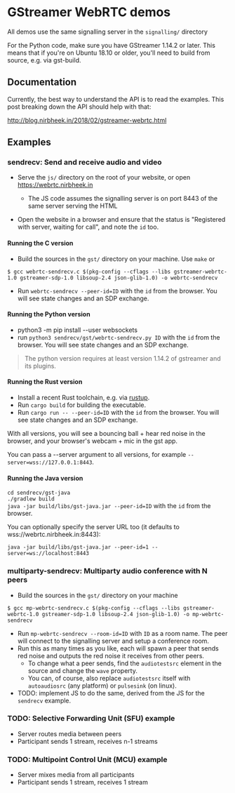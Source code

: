 # GStreamer WebRTC demos

All demos use the same signalling server in the `signalling/` directory

For the Python code, make sure you have GStreamer 1.14.2 or later. This means that if you're on Ubuntu
18.10 or older, you'll need to build from source, e.g. via gst-build.

## Documentation

Currently, the best way to understand the API is to read the examples. This post breaking down the API should help with that:

http://blog.nirbheek.in/2018/02/gstreamer-webrtc.html

## Examples

### sendrecv: Send and receive audio and video

* Serve the `js/` directory on the root of your website, or open https://webrtc.nirbheek.in
  - The JS code assumes the signalling server is on port 8443 of the same server serving the HTML

* Open the website in a browser and ensure that the status is "Registered with server, waiting for call", and note the `id` too.

#### Running the C version

* Build the sources in the `gst/` directory on your machine. Use `make` or

```console
$ gcc webrtc-sendrecv.c $(pkg-config --cflags --libs gstreamer-webrtc-1.0 gstreamer-sdp-1.0 libsoup-2.4 json-glib-1.0) -o webrtc-sendrecv
```

* Run `webrtc-sendrecv --peer-id=ID` with the `id` from the browser. You will see state changes and an SDP exchange.

#### Running the Python version

* python3 -m pip install --user websockets
* run `python3 sendrecv/gst/webrtc-sendrecv.py ID` with the `id` from the browser. You will see state changes and an SDP exchange.

> The python version requires at least version 1.14.2 of gstreamer and its plugins.

#### Running the Rust version

* Install a recent Rust toolchain, e.g. via [rustup](https://rustup.rs/).
* Run `cargo build` for building the executable.
* Run `cargo run -- --peer-id=ID` with the `id` from the browser. You will see state changes and an SDP exchange.

With all versions, you will see a bouncing ball + hear red noise in the browser, and your browser's webcam + mic in the gst app.

You can pass a --server argument to all versions, for example `--server=wss://127.0.0.1:8443`.

#### Running the Java version

`cd sendrecv/gst-java`\
`./gradlew build`\
`java -jar build/libs/gst-java.jar --peer-id=ID` with the `id` from the browser.

You can optionally specify the server URL too (it defaults to wss://webrtc.nirbheek.in:8443):

`java -jar build/libs/gst-java.jar --peer-id=1 --server=ws://localhost:8443`

### multiparty-sendrecv: Multiparty audio conference with N peers

* Build the sources in the `gst/` directory on your machine

```console
$ gcc mp-webrtc-sendrecv.c $(pkg-config --cflags --libs gstreamer-webrtc-1.0 gstreamer-sdp-1.0 libsoup-2.4 json-glib-1.0) -o mp-webrtc-sendrecv
```

* Run `mp-webrtc-sendrecv --room-id=ID` with `ID` as a room name. The peer will connect to the signalling server and setup a conference room.
* Run this as many times as you like, each will spawn a peer that sends red noise and outputs the red noise it receives from other peers.
  - To change what a peer sends, find the `audiotestsrc` element in the source and change the `wave` property.
  - You can, of course, also replace `audiotestsrc` itself with `autoaudiosrc` (any platform) or `pulsesink` (on linux).
* TODO: implement JS to do the same, derived from the JS for the `sendrecv` example.

### TODO: Selective Forwarding Unit (SFU) example

* Server routes media between peers
* Participant sends 1 stream, receives n-1 streams

### TODO: Multipoint Control Unit (MCU) example

* Server mixes media from all participants
* Participant sends 1 stream, receives 1 stream
